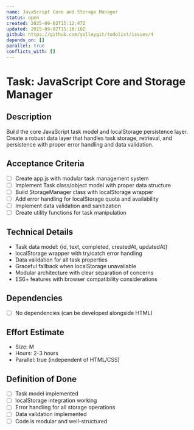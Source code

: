 ```yaml
---
name: JavaScript Core and Storage Manager
status: open
created: 2025-09-02T15:12:47Z
updated: 2025-09-02T15:18:16Z
github: https://github.com/yolleygit/todolist/issues/4
depends_on: []
parallel: true
conflicts_with: []
---
```


# Task: JavaScript Core and Storage Manager

## Description
Build the core JavaScript task model and localStorage persistence layer. Create a robust data layer that handles task storage, retrieval, and persistence with proper error handling and data validation.

## Acceptance Criteria
- [ ] Create app.js with modular task management system
- [ ] Implement Task class/object model with proper data structure
- [ ] Build StorageManager class with localStorage wrapper
- [ ] Add error handling for localStorage quota and availability
- [ ] Implement data validation and sanitization
- [ ] Create utility functions for task manipulation

## Technical Details
- Task data model: {id, text, completed, createdAt, updatedAt}
- localStorage wrapper with try/catch error handling
- Data validation for all task properties
- Graceful fallback when localStorage unavailable
- Modular architecture with clear separation of concerns
- ES6+ features with browser compatibility considerations

## Dependencies
- [ ] No dependencies (can be developed alongside HTML)

## Effort Estimate
- Size: M
- Hours: 2-3 hours
- Parallel: true (independent of HTML/CSS)

## Definition of Done
- [ ] Task model implemented
- [ ] localStorage integration working
- [ ] Error handling for all storage operations
- [ ] Data validation implemented
- [ ] Code is modular and well-structured
